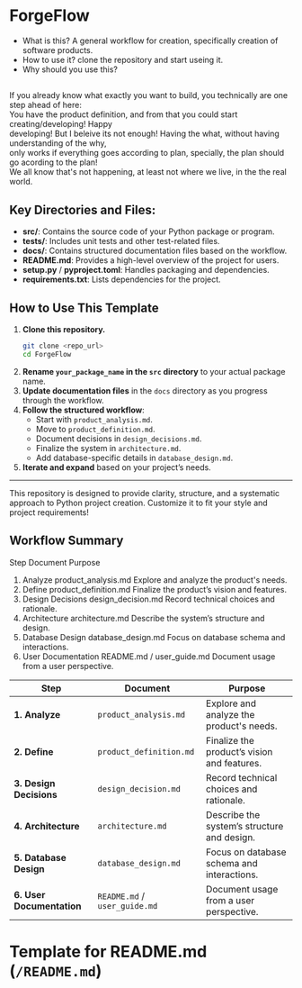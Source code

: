 # ForgeFlow
- What is this? A general workflow for creation, specifically creation of software products.
- How to use it? clone the repository and start useing it.
- Why should you use this? 
## 
If you already know what exactly you want to build, you technically are one step ahead of here:  
You have the product definition, and from that you could start creating/developing! Happy  
developing! But I beleive its not enough! Having the what, without having understanding of the why,  
only works if everything goes according to plan, specially, the plan should go acording to the plan!  
We all know that's not happening, at least not where we live, in the the real world. 

## Key Directories and Files:
- **src/**: Contains the source code of your Python package or program.
- **tests/**: Includes unit tests and other test-related files.
- **docs/**: Contains structured documentation files based on the workflow.
- **README.md**: Provides a high-level overview of the project for users.
- **setup.py** / **pyproject.toml**: Handles packaging and dependencies.
- **requirements.txt**: Lists dependencies for the project.
## How to Use This Template
1. **Clone this repository.**
   ```bash
   git clone <repo_url>
   cd ForgeFlow
   ```
2. **Rename `your_package_name` in the `src` directory** to your actual package name.
3. **Update documentation files** in the `docs` directory as you progress through the workflow.
4. **Follow the structured workflow**:
   - Start with `product_analysis.md`.
   - Move to `product_definition.md`.
   - Document decisions in `design_decisions.md`.
   - Finalize the system in `architecture.md`.
   - Add database-specific details in `database_design.md`.
5. **Iterate and expand** based on your project’s needs.

---

This repository is designed to provide clarity, structure, and a systematic approach to Python project creation. Customize it to fit your style and project requirements!

## Workflow Summary
Step	Document	Purpose
1. Analyze	product_analysis.md	Explore and analyze the product's needs.
2. Define	product_definition.md	Finalize the product’s vision and features.
3. Design Decisions	design_decision.md	Record technical choices and rationale.
4. Architecture	architecture.md	Describe the system’s structure and design.
5. Database Design	database_design.md	Focus on database schema and interactions.
6. User Documentation	README.md / user_guide.md	Document usage from a user perspective.


| **Step**              | **Document**               | **Purpose**                                           |
|-----------------------|----------------------------|-------------------------------------------------------|
| **1. Analyze**        | `product_analysis.md`      | Explore and analyze the product's needs.              |
| **2. Define**         | `product_definition.md`    | Finalize the product’s vision and features.           |
| **3. Design Decisions**| `design_decision.md`      | Record technical choices and rationale.               |
| **4. Architecture**   | `architecture.md`          | Describe the system’s structure and design.           |
| **5. Database Design**| `database_design.md`       | Focus on database schema and interactions.            |
| **6. User Documentation** | `README.md` / `user_guide.md` | Document usage from a user perspective.        |




# Template for README.md (`/README.md`)